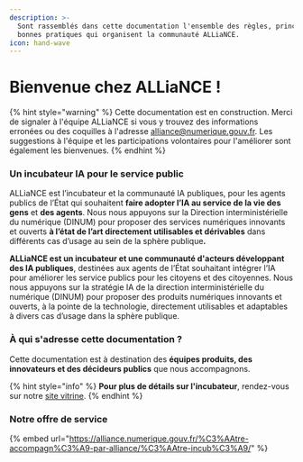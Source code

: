 ```yaml
---
description: >-
  Sont rassemblés dans cette documentation l'ensemble des règles, principes et
  bonnes pratiques qui organisent la communauté ALLiaNCE.
icon: hand-wave
---
```


# Bienvenue chez ALLiaNCE !

{% hint style="warning" %}
Cette documentation est en construction. Merci de signaler à l'équipe ALLiaNCE si vous y trouvez des informations erronées ou des coquilles à l'adresse [alliance@numerique.gouv.fr](mailto:alliance@numerique.gouv.fr). Les suggestions à l'équipe et les participations volontaires pour l'améliorer sont également les bienvenues.&#x20;
{% endhint %}

### Un incubateur IA pour le service public

ALLiaNCE est l’incubateur et la communauté IA publiques, pour les agents publics de l’État qui souhaitent **faire adopter l’IA au service de la vie des gens** et **des agents**. Nous nous appuyons sur la Direction interministérielle du numérique (DINUM) pour proposer des services numériques innovants et ouverts **à l’état de l’art directement utilisables et dérivables** dans différents cas d’usage au sein de la sphère publiqu&#x65;**.**&#x20;

**ALLiaNCE est un incubateur et une communauté d'acteurs développant des IA publiques**, destinées aux agents de l’État souhaitant intégrer l’IA pour améliorer les service publics pour les citoyens et des citoyennes. Nous nous appuyons sur la stratégie IA de la direction interministérielle du numérique (DINUM) pour proposer des produits numériques innovants et ouverts, à la pointe de la technologie, directement utilisables et adaptables à divers cas d’usage dans la sphère publique.



### À qui s'adresse cette documentation ?&#x20;

Cette documentation est à destination des **équipes produits, des innovateurs et des décideurs publics** que nous accompagnons.&#x20;

{% hint style="info" %}
**Pour plus de détails sur l'incubateur**, rendez-vous sur notre [site vitrine](https://alliance.numerique.gouv.fr/).
{% endhint %}

### Notre offre de service

{% embed url="https://alliance.numerique.gouv.fr/%C3%AAtre-accompagn%C3%A9-par-alliance/%C3%AAtre-incub%C3%A9/" %}
